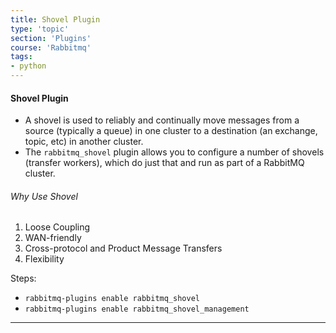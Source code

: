 ```yaml
---
title: Shovel Plugin
type: 'topic'
section: 'Plugins'
course: 'Rabbitmq'
tags:
- python
---
```

#### Shovel Plugin
- A shovel is used to reliably and continually move messages from a source (typically a queue) in one cluster to a destination (an exchange, topic, etc) in another cluster.
- The `rabbitmq_shovel` plugin allows you to configure a number of shovels (transfer workers), which do just that and run as part of a RabbitMQ cluster.

###### Why Use Shovel
1. Loose Coupling
2. WAN-friendly
3. Cross-protocol and Product Message Transfers
4. Flexibility

Steps:
- `rabbitmq-plugins enable rabbitmq_shovel`
- `rabbitmq-plugins enable rabbitmq_shovel_management`






---